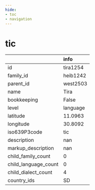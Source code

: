 ```yaml
---
hide:
- toc
- navigation
---
```

# tic
|                      | info     |
|:---------------------|:---------|
| id                   | tira1254 |
| family_id            | heib1242 |
| parent_id            | west2503 |
| name                 | Tira     |
| bookkeeping          | False    |
| level                | language |
| latitude             | 11.0963  |
| longitude            | 30.8092  |
| iso639P3code         | tic      |
| description          | nan      |
| markup_description   | nan      |
| child_family_count   | 0        |
| child_language_count | 0        |
| child_dialect_count  | 4        |
| country_ids          | SD       |
